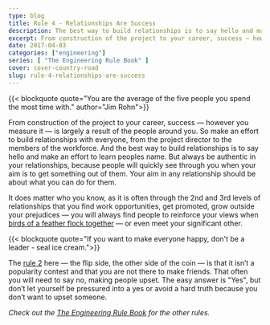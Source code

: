```yaml
---
type: blog
title: Rule 4 - Relationships Are Success
description: The best way to build relationships is to say hello and make an effort to learn peoples name.
excerpt: From construction of the project to your career, success — however you measure it — is largely a result of the people around you. So make an effort to build relationships with everyone, from the project director to the members of the workforce. And the best way to build relationships is to say hello and make an effort to learn peoples name.
date: 2017-04-03
categories: ["engineering"]
series: [ "The Engineering Rule Book" ]
cover: cover-country-road
slug: rule-4-relationships-are-success
---
```


{{< blockquote quote="You are the average of the five people you spend the most time with." author="Jim Rohn">}}

From construction of the project to your career, success — however you measure it — is largely a result of the people around you. So make an effort to build relationships with everyone, from the project director to the members of the workforce. And the best way to build relationships is to say hello and make an effort to learn peoples name. But always be authentic in your relationships, because people will quickly see through you when your aim is to get something out of them. Your aim in any relationship should be about what you can do for them.

It does matter who you know, as it is often through the 2nd and 3rd levels of relationships that you find work opportunities, get promoted, grow outside your prejudices — you will always find people to reinforce your views when [birds of a feather flock together](http://www.urbandictionary.com/define.php?term=Birds%20of%20a%20feather%20flock%20together) — or even meet your significant other.

{{< blockquote quote="If you want to make everyone happy, don't be a leader - seal ice cream.">}}

The [rule 2](/blog/rule-2-opposing-views) here — the flip side, the other side of the coin — is that it isn’t a popularity contest and that you are not there to make friends. That often you will need to say no, making people upset. The easy answer is "Yes", but don’t let yourself be pressured into a yes or avoid a hard truth because you don’t want to upset someone.

_Check out the [The Engineering Rule Book](/series/the-engineering-rule-book) for the other rules._
